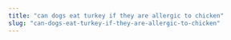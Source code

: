 ```yaml
---
title: "can dogs eat turkey if they are allergic to chicken"
slug: "can-dogs-eat-turkey-if-they-are-allergic-to-chicken"
---
```


